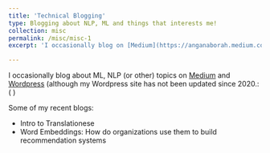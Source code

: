 ```yaml
---
title: 'Technical Blogging'
type: Blogging about NLP, ML and things that interests me! 
collection: misc
permalink: /misc/misc-1
excerpt: 'I occasionally blog on [Medium](https://anganaborah.medium.com/) and [Wordpress](https://tech1840335671.wordpress.com/) (although my Wordpress site has not been updated since 2020.:( )'

---
```


I occasionally blog about ML, NLP (or other) topics on [Medium](https://anganaborah.medium.com/) and [Wordpress](https://tech1840335671.wordpress.com/) (although my Wordpress site has not been updated since 2020.:( )

Some of my recent blogs:
- Intro to Translationese 
- Word Embeddings: How do organizations use them to build recommendation systems 

<!-- 
Heading 1
======

Heading 2
======

Heading 3
====== -->
